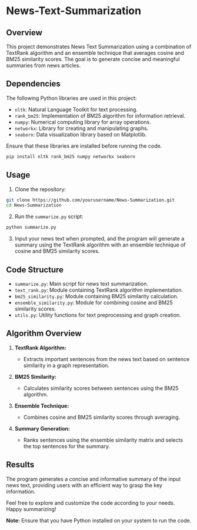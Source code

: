 # News-Text-Summarization

## Overview

This project demonstrates News Text Summarization using a combination of TextRank algorithm and an ensemble technique that averages cosine and BM25 similarity scores. The goal is to generate concise and meaningful summaries from news articles.

## Dependencies

The following Python libraries are used in this project:

- `nltk`: Natural Language Toolkit for text processing.
- `rank_bm25`: Implementation of BM25 algorithm for information retrieval.
- `numpy`: Numerical computing library for array operations.
- `networkx`: Library for creating and manipulating graphs.
- `seaborn`: Data visualization library based on Matplotlib.

Ensure that these libraries are installed before running the code.

```bash
pip install nltk rank_bm25 numpy networkx seaborn
```

## Usage

1. Clone the repository:

```bash
git clone https://github.com/yourusername/News-Summarization.git
cd News-Summarization
```

2. Run the `summarize.py` script:

```bash
python summarize.py
```

3. Input your news text when prompted, and the program will generate a summary using the TextRank algorithm with an ensemble technique of cosine and BM25 similarity scores.

## Code Structure

- `summarize.py`: Main script for news text summarization.
- `text_rank.py`: Module containing TextRank algorithm implementation.
- `bm25_similarity.py`: Module containing BM25 similarity calculation.
- `ensemble_similarity.py`: Module for combining cosine and BM25 similarity scores.
- `utils.py`: Utility functions for text preprocessing and graph creation.

## Algorithm Overview

1. **TextRank Algorithm:**
   - Extracts important sentences from the news text based on sentence similarity in a graph representation.

2. **BM25 Similarity:**
   - Calculates similarity scores between sentences using the BM25 algorithm.

3. **Ensemble Technique:**
   - Combines cosine and BM25 similarity scores through averaging.

4. **Summary Generation:**
   - Ranks sentences using the ensemble similarity matrix and selects the top sentences for the summary.

## Results

The program generates a concise and informative summary of the input news text, providing users with an efficient way to grasp the key information.

Feel free to explore and customize the code according to your needs. Happy summarizing!

**Note:** Ensure that you have Python installed on your system to run the code.
